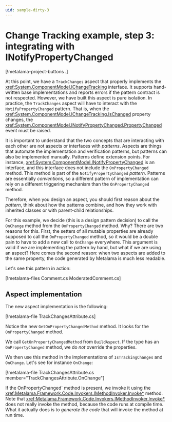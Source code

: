 ```yaml
---
uid: sample-dirty-3
---
```


# Change Tracking example, step 3: integrating with INotifyPropertyChanged

[!metalama-project-buttons .]

At this point, we have a `TrackChanges` aspect that properly implements the <xref:System.ComponentModel.IChangeTracking> interface. It supports hand-written base implementations and reports errors if the pattern contract is not respected. However, we have built this aspect is pure isolation. In practice, the `TrackChanges` aspect will have to interact with the `NotifyPropertyChanged` pattern. That is, when the <xref:System.ComponentModel.IChangeTracking.IsChanged> property changes, the <xref:System.ComponentModel.INotifyPropertyChanged.PropertyChanged> event must be raised.

It is important to understand that the two concepts that are interacting with each other are not aspects or interfaces with _patterns_. Aspects are things that automate the implementation and verification patterns, but patterns can also be implemented manually. Patterns define extension points. For instance, <xref:System.ComponentModel.INotifyPropertyChanged> is an interface, and this interface does not include the `OnPropertyChanged` method. This method is part of the  `NotifyPropertyChanged` _pattern_. Patterns are essentially _conventions_, so a different pattern of implementation can rely on a different triggering mechanism than the `OnPropertyChanged` method.

Therefore, when you design an aspect, you should first reason about the _pattern_, think about how the patterns combine, and how they work with inherited classes or with parent-child relationships.

For this example, we decide (this is a design pattern decision) to call the `OnChange` method from the `OnPropertyChanged` method. Why? There are two reasons for this. First, the setters of all mutable properties are already supposed to call the `OnPropertyChanged` method, so it would be a double pain to have to add a new call to `OnChange` everywhere. This argument is valid if we are implementing the pattern by hand, but what if we are using an aspect? Here comes the second reason: when two aspects are added to the same property, the code generated by Metalama is much less readable. 

Let's see this pattern in action:

[!metalama-files Comment.cs ModeratedComment.cs]


## Aspect implementation

The new aspect implementation is the following:

[!metalama-file TrackChangesAttribute.cs]

Notice the new `GetOnPropertyChangedMethod` method. It looks for the `OnPropertyChanged` method.

We call `GetOnPropertyChangedMethod` from `BuildAspect`. If the type has an `OnPropertyChanged` method, we do _not_ override the properties.

We then use this method in the implementations of `IsTrackingChanges` and `OnChange`. Let's see for instance `OnChange`:

[!metalama-file TrackChangesAttribute.cs member="TrackChangesAttribute.OnChange"]

If the OnPropertyChanged` method is present, we invoke it using the <xref:Metalama.Framework.Code.Invokers.IMethodInvoker.Invoke*> method. Note that <xref:Metalama.Framework.Code.Invokers.IMethodInvoker.Invoke*> does not really invoke the method, because the code runs at compile time. What it actually does is to _generate the code_ that will invoke the method at run time.

